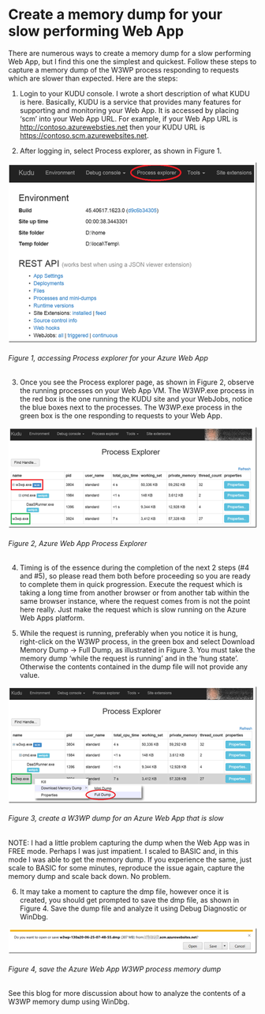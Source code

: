 # Create a memory dump for your slow performing Web App

There are numerous ways to create a memory dump for a slow performing Web App, but I find this one the simplest and quickest.  Follow these steps to capture a memory dump of the W3WP process responding to requests which are slower than expected.  Here are the steps:

1. Login to your KUDU console.  I wrote a short description of what KUDU is here.  Basically, KUDU is a service that provides many features for supporting and monitoring your Web App.  It is accessed by placing ‘scm’ into your Web App URL.  For example, if your Web App URL is http://contoso.azurewebsties.net then your KUDU URL is https://contoso.scm.azurewebsites.net.

2. After logging in, select Process explorer, as shown in Figure 1.

![accessing Process explorer for your Azure Web App][FIGURE1]
###### Figure 1, accessing Process explorer for your Azure Web App

3. Once you see the Process explorer page, as shown in Figure 2, observe the running processes on your Web App VM.  The W3WP.exe process in the red box is the one running the KUDU site and your WebJobs, notice the blue boxes next to the processes.  The W3WP.exe process in the green box is the one responding to requests to your Web App.

![Azure Web App Process Explorer][FIGURE2]
###### Figure 2, Azure Web App Process Explorer

4. Timing is of the essence during the completion of the next 2 steps (#4 and #5), so please read them both before proceeding so you are ready to complete them in quick progression.  Execute the request which is taking a long time from another browser or from another tab within the same browser instance, where the request comes from is not the point here really.  Just make the request which is slow running on the Azure Web Apps platform.

5. While the request is running, preferably when you notice it is hung, right-click on the W3WP process, in the green box and select Download Memory Dump -> Full Dump, as illustrated in Figure 3.  You must take the memory dump ‘while the request is running’ and in the ‘hung state’.  Otherwise the contents contained in the dump file will not provide any value.

![create a W3WP dump for an Azure Web App that is slow][FIGURE3]
###### Figure 3, create a W3WP dump for an Azure Web App that is slow

NOTE: I had a little problem capturing the dump when the Web App was in FREE mode.  Perhaps I was just impatient.  I scaled to BASIC and, in this mode I was able to get the memory dump.  If you experience the same, just scale to BASIC for some minutes, reproduce the issue again, capture the memory dump and scale back down.  No problem.

6. It may take a moment to capture the dmp file, however once it is created, you should get prompted to save the dmp file, as shown in Figure 4.  Save the dump file and analyze it using Debug Diagnostic or WinDbg.

![save the Azure Web App W3WP process memory dump][FIGURE4]
###### Figure 4, save the Azure Web App W3WP process memory dump

See this blog for more discussion about how to analyze the contents of a W3WP memory dump using WinDbg.

[FIGURE1]: ../images/2017/msdn-1135.png "Figure 1, accessing Process explorer for your Azure Web App"
[FIGURE2]: ../images/2017/msdn-1136.png "Figure 2, Azure Web App Process Explorer"
[FIGURE3]: ../images/2017/msdn-1137.png "Figure 3, create a W3WP dump for an Azure Web App that is slow"
[FIGURE4]: ../images/2017/msdn-1138.png "Figure 4, save the Azure Web App W3WP process memory dump"
